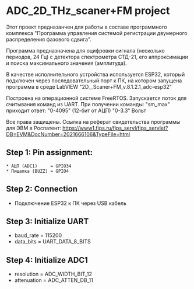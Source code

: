 # ADC_2D_THz_scaner+FM project

Этот проект предназанчен для работы в составе программного комплекса "Программа управления системой регистрации двумерного распределения фазового сдвига".

Программа предназначена для оцифровки сигнала (несколько периодов, 24 Гц) с детектора спектрометра СТД-21, его аппроксимации и поиска максимального значения (амплитуда).

В качестве исполнительного устройства используется ESP32, который подключен через последовательный порт к ПК, на котором запущена программа в среде LabVIEW "2D__Scaner+FM_v.8.1.2.1_adc-esp32"

Построена на операционной системе FreeRTOS. Запускается поток для считывания команд из UART. При получении команды: "sm_max" приходит ответ: "0-4095" (12-бит от АЦП) "0-3.3" Вольт
 
Все права защищены. Ссылка на реферат свидетельства программы для ЭВМ в Роспатент: https://www1.fips.ru/fips_servl/fips_servlet?DB=EVM&DocNumber=2021666106&TypeFile=html


## Step 1: Pin assignment:
    * АЦП (ADC1)     = GPIO34 
    * Пищалка (BUZZ) = GPIO4

	
## Step 2: Connection
* Подключение ESP32 к ПК через USB кабель


## Step 3: Initialize UART 
* baud_rate = 115200
* data_bits = UART_DATA_8_BITS


## Step 4: Initialize ADC1 
* resolution  = ADC_WIDTH_BIT_12
* attenuation = ADC_ATTEN_DB_11
